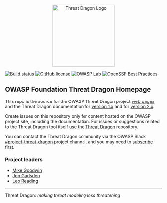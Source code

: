 <p align="center">
  <img src="https://raw.githubusercontent.com/owasp/threat-dragon/main/td.vue/src/assets/threatdragon_logo_solid_image.svg"
  width="200" alt="Threat Dragon Logo"/>
</p>

[![Build status](https://github.com/OWASP/www-project-threat-dragon/actions/workflows/ci.yaml/badge.svg?event=push)][build]
[![GitHub license](https://img.shields.io/github/license/owasp/www-project-threat-dragon.svg)](license.txt)
[![OWASP Lab](https://img.shields.io/badge/owasp-lab%20project-f7b73c.svg)](https://www.owasp.org/projects)
[![OpenSSF Best Practices](https://www.bestpractices.dev/projects/9266/badge)](https://www.bestpractices.dev/projects/9266)

## OWASP Foundation Threat Dragon Homepage

This repo is the source for the OWASP Threat Dragon project [web pages](https://owasp.org/www-project-threat-dragon/)
and the Threat Dragon documentation for [version 1.x][docs1] and for [version 2.x][docs2].

Create issues on this repository only for content hosted on the OWASP project site, including the documentation.
For issues or suggestions related to the Threat Dragon tool itself use the
[Threat Dragon](https://github.com/OWASP/threat-dragon) repository.

You can contact the Threat Dragon community via the OWASP Slack
[#project-threat-dragon](https://owasp.slack.com/messages/CURE8PQ68) project channel,
and you may need to [subscribe](https://owasp.org/slack/invite) first.

### Project leaders

* [Mike Goodwin](mailto:mike.goodwin@owasp.org)
* [Jon Gadsden](mailto:jon.gadsden@owasp.org)
* [Leo Reading](mailto:leo.reading@owasp.org)

----

Threat Dragon: _making threat modeling less threatening_

[build]: https://github.com/OWASP/www-project-threat-dragon/actions/workflows/ci.yaml
[docs1]: https://threatdragon.github.io/
[docs2]: https://www.threatdragon.com/docs/
